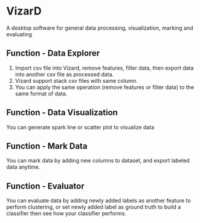 # VizarD
A desktop software for general data processing, visualization, marking and evaluating

## Function - Data Explorer
1. Import csv file into Vizard, remove features, filter data, then export data into another csv file as processed data.<br>
2. Vizard support stack csv files with same column.<br>
3. You can apply the same operation (remove features or filter data) to the same format of data.

## Function - Data Visualization
You can generate spark line or scatter plot to visualize data <br>

## Function - Mark Data
You can mark data by adding new columns to dataset, and export labeled data anytime.<br>

## Function - Evaluator
You can evaluate data by adding newly added labels as another feature to perform clustering, or set newly added label as ground truth to build a classifier then see how your classifier performs.
